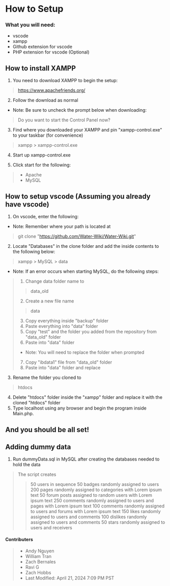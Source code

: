 # How to Setup

### What you will need:
- vscode
- xampp
- Github extension for vscode
- PHP extension for vscode (Optional)

## How to install XAMPP

1. You need to download XAMPP to begin the setup:

> https://www.apachefriends.org/

2. Follow the download as normal
- Note: Be sure to uncheck the prompt below when downloading:
> Do you want to start the Control Panel now?

3. Find where you downloaded your XAMPP and pin "xampp-control.exe" to your taskbar (for convenience)
> xampp > xampp-control.exe

4. Start up xampp-control.exe

5. Click start for the following:
> - Apache
> - MySQL

## How to setup vscode (Assuming you already have vscode)
1. On vscode, enter the following:
- Note: Remember where your path is located at
> git clone "https://github.com/Water-Wiki/Water-Wiki.git"

2. Locate "Databases" in the clone folder and add the inside contents to the following below:
> xampp > MySQL > data

- Note: If an error occurs when starting MySQL, do the following steps:
> 1. Change data folder name to
>> data_old
>
> 2. Create a new file name
>> data
>
> 3. Copy everything inside "backup" folder
> 4. Paste everything into "data" folder
> 5. Copy "test" and the folder you added from the repository from "data_old" folder
> 6. Paste into "data" folder
> - Note: You will need to replace the folder when prompted
> 7. Copy "ibdata1" file from "data_old" folder
> 8. Paste into "data" folder and replace

3. Rename the folder you cloned to
> htdocs

4. Delete "htdocs" folder inside the "xampp" folder and replace it with the cloned "htdocs" folder
5. Type localhost using any browser and begin the program inside Main.php.

## And you should be all set!

## Adding dummy data
1. Run dummyData.sql in MySQL after creating the databases needed to hold the data
> The script creates
>> 50 users in sequence
>> 50 badges randomly assigned to users
>> 200 pages randomly assigned to categories with Lorem ipsum text
>> 50 forum posts assigned to random users with Lorem ipsum text
>> 250 comments randomly assigned to users and pages with Lorem ipsum text
>> 100 comments randomly assigned to users and forums with Lorem ipsum text
>> 150 likes randomly assigned to users and comments
>> 100 dislikes randomly assigned to users and comments
>> 50 stars randomly assigned to users and receivers

#### Contributers
>
> - Andy Nguyen
> - William Tran
> - Zach Bernales
> - Ravi G
> - Zach Hobbs
> - Last Modified: April 21, 2024 7:09 PM PST
